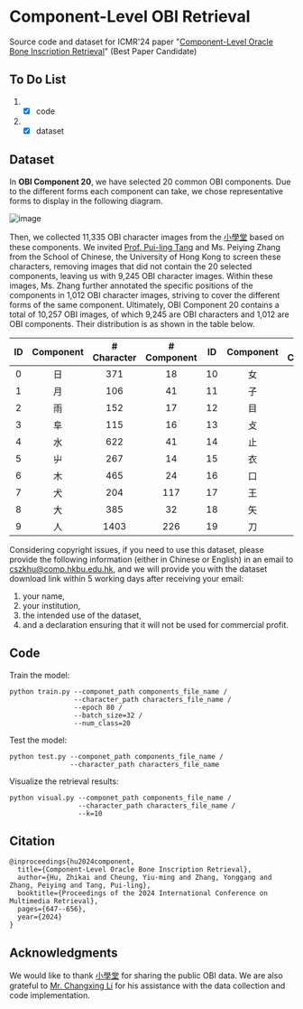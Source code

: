 # Component-Level OBI Retrieval
Source code and dataset for ICMR'24 paper "[Component-Level Oracle Bone Inscription Retrieval](https://dl.acm.org/doi/abs/10.1145/3652583.3658116)" (Best Paper Candidate)

## To Do List
1. -[x] code
2. -[x] dataset

## Dataset
In **OBI Component 20**, we have selected 20 common OBI components. Due to the different forms each component can take, we chose representative forms to display in the following diagram. 

![image](https://github.com/user-attachments/assets/82687c53-2ead-4eb0-ab37-a13e110ccd04)

Then, we collected 11,335 OBI character images from the [小學堂](https://xiaoxue.iis.sinica.edu.tw/) based on these components. We invited [Prof. Pui-ling Tang](https://web.chinese.hku.hk/en/people/staff/113/) and Ms. Peiying Zhang from the School of Chinese, the University of Hong Kong to screen these characters, removing images that did not contain the 20 selected components, leaving us with 9,245 OBI character images. Within these images, Ms. Zhang further annotated the specific positions of the components in 1,012 OBI character images, striving to cover the different forms of the same component. Ultimately, OBI Component 20 contains a total of 10,257 OBI images, of which 9,245 are OBI characters and 1,012 are OBI components. Their distribution is as shown in the table below.

| ID | Component| # Character | # Component | ID | Component| # Character | # Component |
| :--: | :--: | :--: | :--: | :--: | :--: | :--: | :--: |
| 0 | 日 | 371 | 18 | 10 | 女 | 641 | 29
| 1 | 月 | 106 | 41 | 11 | 子 | 179 | 33
| 2 | 雨 | 152 | 17 | 12 | 目 | 422 | 31
| 3 | 阜 | 115 | 16 | 13 | 攴 | 414 | 91
| 4 | 水 | 622 | 41 | 14 | 止 | 1132 | 72
| 5 | 屮 | 267 | 14 | 15 | 衣 | 69 | 51
| 6 | 木 | 465 | 24 | 16 | 口 | 1592 | 42
| 7 | 犬 | 204 | 117 | 17 | 王 | 55 | 8
| 8 | 大 | 385 | 32 | 18 | 矢 | 383 |32
| 9 | 人 | 1403 | 226 | 19 | 刀 | 268 | 77

Considering copyright issues, if you need to use this dataset, please provide the following information (either in Chinese or English) in an email to cszkhu@comp.hkbu.edu.hk, and we will provide you with the dataset download link within 5 working days after receiving your email: 
1. your name,
2. your institution,
3. the intended use of the dataset,
4. and a declaration ensuring that it will not be used for commercial profit.

## Code
Train the model:
```
python train.py --componet_path components_file_name /
                --character_path characters_file_name /
                --epoch 80 /
                --batch_size=32 /
                --num_class=20
```

Test the model:
```
python test.py --componet_path components_file_name /
               --character_path characters_file_name
```

Visualize the retrieval results:
```
python visual.py --componet_path components_file_name /
                 --character_path characters_file_name /
                 --k=10
```

## Citation
```
@inproceedings{hu2024component,
  title={Component-Level Oracle Bone Inscription Retrieval},
  author={Hu, Zhikai and Cheung, Yiu-ming and Zhang, Yonggang and Zhang, Peiying and Tang, Pui-ling},
  booktitle={Proceedings of the 2024 International Conference on Multimedia Retrieval},
  pages={647--656},
  year={2024}
}
```

## Acknowledgments
We would like to thank [小學堂](https://xiaoxue.iis.sinica.edu.tw/) for sharing the public OBI data. We are also grateful to [Mr. Changxing Li](https://github.com/li1changxing) for his assistance with the data collection and code implementation.
